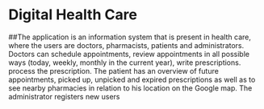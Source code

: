 # Digital Health Care

##The application is an information system that is present in health care, where the users are doctors, pharmacists, patients and administrators. Doctors can schedule appointments, review appointments in all possible ways (today, weekly, monthly in the current year), write prescriptions. process the prescription. The patient has an overview of future appointments, picked up, unpicked and expired prescriptions as well as to see nearby pharmacies in relation to his location on the Google map. The administrator registers new users
